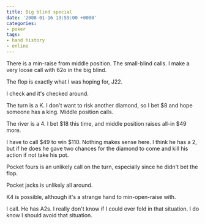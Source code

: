 ```yaml
---
title: Big blind special
date: '2008-01-16 13:59:00 +0000'
categories:
- poker
tags:
- hand history
- online
---
```

There is a min-raise from middle position. The small-blind calls. I make a very
loose call with 62o in the big blind.

The flop is exactly what I was hoping for, J22.

I check and it's checked around.

The turn is a K. I don't want to risk another diamond, so I bet $8 and hope
someone has a king. Middle position calls.

The river is a 4. I bet $18 this time, and middle position raises all-in $49
more.

I have to call $49 to win $110. Nothing makes sense here. I think he has a 2,
but if he does he gave two chances for the diamond to come and kill his action
if not take his pot.

Pocket fours is an unlikely call on the turn, especially since he didn't bet the
flop.

Pocket jacks is unlikely all around.

K4 is possible, although it's a strange hand to min-open-raise with.

I call. He has A2s. I really don't know if I could ever fold in that situation.
I do know I should avoid that situation.
